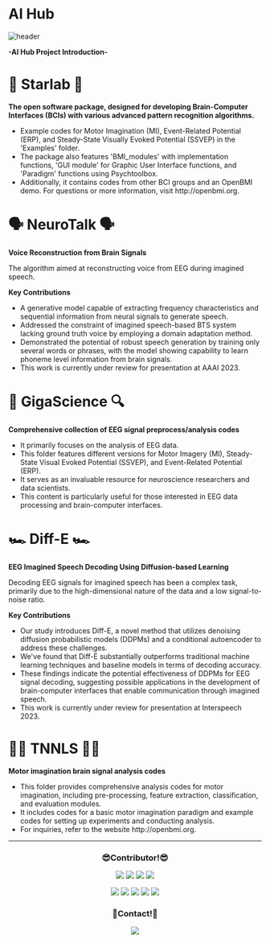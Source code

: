# AI Hub
![header](https://capsule-render.vercel.app/api?type=waving&color=auto&height=300&section=header&text=AI%20Hub&fontColor=3C3C1F&fontSize=90&animation=fadeIn&fontAlignY=38&desc=%20AI%20Innovation%20Hub%20BCI%20Project&descAlignY=51&descAlign=62)

<div align=left>
	<b>-AI Hub Project Introduction-</b>
</div>


<div align=left>
	<h1>🧠 Starlab 🧠</h1>
		<b>The open software package, designed for developing Brain-Computer Interfaces (BCIs) with various advanced pattern recognition algorithms.</b>
		<ul>
			<li>Example codes for Motor Imagination (MI), Event-Related Potential (ERP), and Steady-State Visually Evoked 				Potential (SSVEP) in the 'Examples' folder.</li>
			<li>The package also features 'BMI_modules' with implementation functions, 'GUI module' for Graphic User Interface functions, and 'Paradigm' 					functions using Psychtoolbox.</li>
			<li>Additionally, it contains codes from other BCI groups and an OpenBMI demo. For questions or more information, visit http://openbmi.org.</li>
		</ul>
</div>

<div align=left>
<h1>🗣️ NeuroTalk 🗣️</h1>
	<b>Voice Reconstruction from Brain Signals</b>
		<p>The algorithm aimed at reconstructing voice from EEG during imagined speech.</p>
	<b>Key Contributions</b>
		<ul>
			<li>A generative model capable of extracting frequency characteristics and sequential information from neural signals to generate 				speech.</li>
			<li>Addressed the constraint of imagined speech-based BTS system lacking ground truth voice by employing a domain adaptation method.</li>
			<li>Demonstrated the potential of robust speech generation by training only several words or phrases, with the model showing capability to learn 				phoneme level information from brain signals.</li>
			<li>This work is currently under review for presentation at AAAI 2023.</li>
		</ul>
</div>

<div align=left>
	<h1>🔎 GigaScience 🔍</h1>
		<b>Comprehensive collection of EEG signal preprocess/analysis codes</b>
			<ul>
				<li>It primarily focuses on the analysis of EEG data.</li>
				<li>This folder features different versions for Motor Imagery (MI), Steady-State Visual Evoked Potential (SSVEP), and Event-Related Potential (ERP).</li>
				<li>It serves as an invaluable resource for neuroscience researchers and data scientists.</li>
				<li>This content is particularly useful for those interested in EEG data processing and brain-computer interfaces.</li>
			</ul>
</div>

<div align=left>
	<h1>🏎️ Diff-E 🏎️</h1>
		<b>EEG Imagined Speech Decoding Using Diffusion-based Learning </b>
			<p>Decoding EEG signals for imagined speech has been a complex task, primarily due to the high-dimensional nature of the data and a low signal-to-noise ratio.</p>
		<b>Key Contributions</b>
			<ul>
				<li>Our study introduces Diff-E, a novel method that utilizes denoising diffusion probabilistic models (DDPMs) and a conditional 						autoencoder to address these challenges.</li>
				<li>We've found that Diff-E substantially outperforms traditional machine learning techniques and baseline models in terms of decoding 					accuracy.</li> 
				<li>These findings indicate the potential effectiveness of DDPMs for EEG signal decoding, suggesting possible applications in the 						development of brain-computer interfaces that enable communication through imagined speech.</li>
				<li>This work is currently under review for presentation at Interspeech 2023.</li>
			</ul>
</div>

<div align=left>
	<h1>🏊‍♀️ TNNLS 🏊‍♀️</h1>
		<b>Motor imagination brain signal analysis codes</b>
			<ul>
				<li>This folder provides comprehensive analysis codes for motor imagination, including pre-processing, feature extraction, 							classification, and evaluation modules.</li>
				<li>It includes codes for a basic motor imagination paradigm and example codes for setting up experiments and conducting analysis.</li>
				<li>For inquiries, refer to the website http://openbmi.org.</li>
			<ul>
</div>
				
<!--
<div align=left>
	<h1>🧠 Sementics 🧠</h1>
		<b>aaa</b>
			<p>aaa</p>
</div>

<div align=left>
	<h1>🧠 OnlineDemo 🧠</h1>
		<b>aaa</b>
			<p>aaa<p>
</div>
-->
<hr>
<div align=center>
	<h3>😎Contributor!😎</h3>
		<p>
			<a href="버튼을 눌렀을 때 이동할 링크" target="_blank"><img src="https://img.shields.io/badge/S. H. Lee-41454A?style=plastic&logo=aerlingus&logoColor=FF6347"/></a>
			<a href="버튼을 눌렀을 때 이동할 링크" target="_blank"><img src="https://img.shields.io/badge/S. W. Kim-41454A?style=plastic&logo=aerlingus&logoColor=4169E1"/></a>
			<a href="버튼을 눌렀을 때 이동할 링크" target="_blank"><img src="https://img.shields.io/badge/Y. E. Lee-41454A?style=plastic&logo=aerlingus&logoColor=3CB371"/></a>
			<a href="버튼을 눌렀을 때 이동할 링크" target="_blank"><img src="https://img.shields.io/badge/B. K. Ko-41454A?style=plastic&logo=aerlingus&logoColor=FFD700"/></a>
		</p>
		<p>
			<a href="버튼을 눌렀을 때 이동할 링크" target="_blank"><img src="https://img.shields.io/badge/J. W. Lee-41454A?style=plastic&logo=aerlingus&logoColor=9370DB"/></a>
			<a href="버튼을 눌렀을 때 이동할 링크" target="_blank"><img src="https://img.shields.io/badge/J. S. Lee-41454A?style=plastic&logo=aerlingus&logoColor=FF7F50"/></a>
			<a href="https://github.com/rlawnsdud99" target="_blank"><img src="https://img.shields.io/badge/J. Y. Kim-41454A?style=plastic&logo=aerlingus&logoColor=87CEFA"/></a>
			<a href="버튼을 눌렀을 때 이동할 링크" target="_blank"><img src="https://img.shields.io/badge/J. H. Park-41454A?style=plastic&logo=aerlingus&logoColor=32CD32"/></a>
			<a href="버튼을 눌렀을 때 이동할 링크" target="_blank"><img src="https://img.shields.io/badge/D. S. Kim-41454A?style=plastic&logo=aerlingus&logoColor=F08080"/></a>
		</p>
</div>	
<div align=center>
	<h3>🚀Contact!🚀</h3>
		<p>
			<a href="mailto:j_y_kim@korea.ac.kr" target="_blank"><img src="https://img.shields.io/badge/j_y_kim@korea.ac.kr-41454A?style=plastic&logo=naver&logoColor=#03C75A"/></a>
		</p>
</div>

